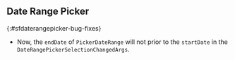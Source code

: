 ## Date Range Picker

{:#sfdaterangepicker-bug-fixes}

* Now, the `endDate` of `PickerDateRange` will not prior to the `startDate` in the `DateRangePickerSelectionChangedArgs`.